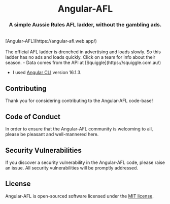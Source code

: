 <h1 align="center">Angular-AFL</h1>

<h3 align="center">A simple Aussie Rules AFL ladder, without the gambling ads.</h3>
</br>
[Angular-AFL](https://angular-afl.web.app/)
</br></br>
The official AFL ladder is drenched in advertising and loads slowly.
So this ladder has no ads and loads quickly. Click on a team for info about their season.
- Data comes from the API at [Squiggle](https://squiggle.com.au/)

- I used [Angular CLI](https://github.com/angular/angular-cli) version 16.1.3.

## Contributing

Thank you for considering contributing to the Angular-AFL code-base!

## Code of Conduct

In order to ensure that the Angular-AFL community is welcoming to all, please be pleasant and well-mannered here.

## Security Vulnerabilities

If you discover a security vulnerability in the Angular-AFL code, please raise an issue. All security vulnerabilities will be promptly addressed.

## License

Angular-AFL is open-sourced software licensed under the [MIT license](https://opensource.org/licenses/MIT).

